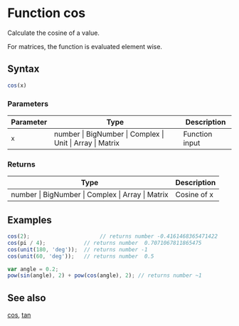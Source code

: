 <!-- Note: This file is automatically generated from source code comments. Changes made in this file will be overridden. -->

# Function cos

Calculate the cosine of a value.

For matrices, the function is evaluated element wise.


## Syntax

```js
cos(x)
```

### Parameters

Parameter | Type | Description
--------- | ---- | -----------
`x` | number &#124; BigNumber &#124; Complex &#124; Unit &#124; Array &#124; Matrix | Function input

### Returns

Type | Description
---- | -----------
number &#124; BigNumber &#124; Complex &#124; Array &#124; Matrix | Cosine of x


## Examples

```js
cos(2);                      // returns number -0.4161468365471422
cos(pi / 4);            // returns number  0.7071067811865475
cos(unit(180, 'deg'));  // returns number -1
cos(unit(60, 'deg'));   // returns number  0.5

var angle = 0.2;
pow(sin(angle), 2) + pow(cos(angle), 2); // returns number ~1
```


## See also

[cos](cos.md),
[tan](tan.md)
